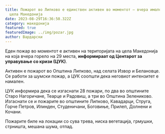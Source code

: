 ```yaml
---
title: Пожарот во Липково е единствен активен во моментот – вчера имало 29 низ
  цела Македонија
date: 2023-08-29T16:36:50.322Z
category: македонија
featured: true
featuredImage: ../img/pozar.jpg
author: Вардарски
---
```

<!--StartFragment-->

Еден пожар во моментот е активен на територијата на цела Македонија на која вчера горело на 29 места, **информираат од Центарот за управување со кризи (ЦУК)**.

Активен е пожарот во Општина Липково, над селата Извор и Белановце. Се работи за шумски пожар, а ЦУК соопшти дека неговиот интензитет е намален.

ЦУК информира дека се изгаснати 28 пожари, по два во општините Старо Нагоричане, Теарце и Радовиш, а три во Општина Зелениково. Изгаснати се и пожарите во општините Липково, Кавадарци, Струга, Ѓорче Петров, Илинден, Студеничани, Боговиње, Прилеп, Долнени и Кочани.

Пожарите биле на локации со сува трева, ниска вегетација, грмушки, стрништа, мешана шума, отпад.

<!--EndFragment-->